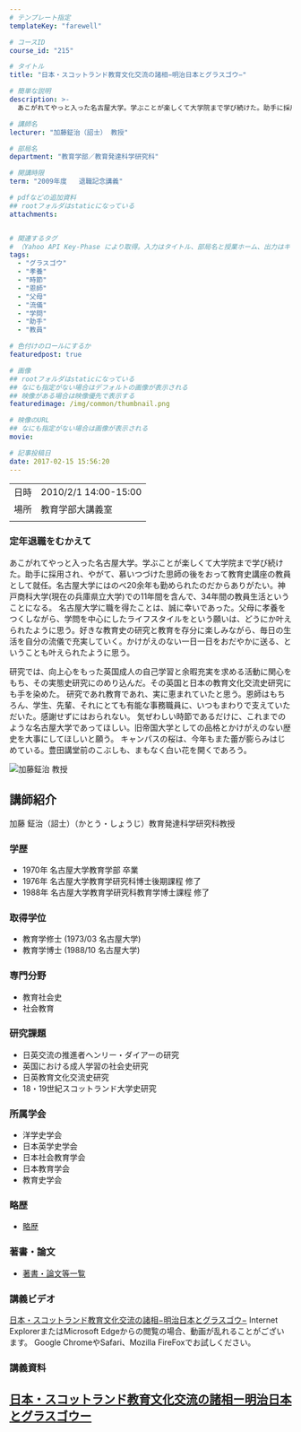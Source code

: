 ```yaml
---
# テンプレート指定
templateKey: "farewell"

# コースID
course_id: "215"

# タイトル
title: "日本・スコットランド教育文化交流の諸相−明治日本とグラスゴウ−"

# 簡単な説明
description: >-
  あこがれてやっと入った名古屋大学。学ぶことが楽しくて大学院まで学び続けた。助手に採用され、やがて、慕いつづけた思師の後をおって教育史講座の教員として就任。名古屋大学にはのべ20余年も勤められたのだからありがたい。神戸商科大学(現在の兵庫県立大学)での11年間を含んで、34年間の教員生活ということになる。 名古屋大学に職を得たことは、誠に幸いであった。父母に孝養をつくしながら、学問を中心にしたラ ....

# 講師名
lecturer: "加藤鉦治（詔士） 教授"

# 部局名
department: "教育学部／教育発達科学研究科"

# 開講時限
term: "2009年度	退職記念講義"

# pdfなどの追加資料
## rootフォルダはstaticになっている
attachments:


# 関連するタグ
# （Yahoo API Key-Phase により取得。入力はタイトル、部局名と授業ホーム、出力はキーフレーズ（tags））
tags:
  - "グラスゴウ"
  - "孝養"
  - "時節"
  - "恩師"
  - "父母"
  - "流儀"
  - "学問"
  - "助手"
  - "教員"

# 色付けのロールにするか
featuredpost: true

# 画像
## rootフォルダはstaticになっている
## なにも指定がない場合はデフォルトの画像が表示される
## 映像がある場合は映像優先で表示する
featuredimage: /img/common/thumbnail.png

# 映像のURL
## なにも指定がない場合は画像が表示される
movie: 

# 記事投稿日
date: 2017-02-15 15:56:20
---
```


|   |   |
|---|---|
| 日時 | 2010/2/1  14:00-15:00 |
| 場所 | 教育学部大講義室 |
|   |   |


### 定年退職をむかえて

あこがれてやっと入った名古屋大学。学ぶことが楽しくて大学院まで学び続けた。助手に採用され、やがて、慕いつづけた思師の後をおって教育史講座の教員として就任。名古屋大学にはのべ20余年も勤められたのだからありがたい。神戸商科大学(現在の兵庫県立大学)での11年間を含んで、34年間の教員生活ということになる。 名古屋大学に職を得たことは、誠に幸いであった。父母に孝養をつくしながら、学問を中心にしたライフスタイルをという願いは、どうにか叶えられたように思う。好きな教育史の研究と教育を存分に楽しみながら、毎日の生活を自分の流儀で充実していく。かけがえのない一日一日をおだやかに送る、ということも叶えられたように思う。

研究では、向上心をもった英国成人の自己学習と余暇充実を求める活動に関心をもち、その実態史研究にのめり込んだ。その英国と日本の教育文化交流史研究にも手を染めた。 研究であれ教育であれ、実に恵まれていたと思う。恩師はもちろん、学生、先輩、それにとても有能な事務職員に、いつもまわりで支えていただいた。感謝せずにはおられない。 気ぜわしい時節であるだけに、これまでのような名古屋大学であってほしい。旧帝国大学としての品格とかけがえのない歴史を大事にしてほしいと願う。 キャンパスの桜は、今年もまた蕾が膨らみはじめている。豊田講堂前のこぶしも、まもなく白い花を開くであろう。


![加藤鉦治 教授](https://ocw.nagoya-u.jp/files/215/s_kato.jpg) 

## 講師紹介

加藤 鉦治（詔士）（かとう・しょうじ）教育発達科学研究科教授

### 学歴

* 1970年 名古屋大学教育学部 卒業
* 1976年 名古屋大学教育学研究科博士後期課程 修了
* 1988年 名古屋大学教育学研究科教育学博士課程 修了

### 取得学位

* 教育学修士 (1973/03 名古屋大学)
* 教育学博士 (1988/10 名古屋大学)

### 専門分野

* 教育社会史
* 社会教育

### 研究課題

* 日英交流の推進者ヘンリー・ダイアーの研究
* 英国における成人学習の社会史研究
* 日英教育文化交流史研究
* 18・19世紀スコットランド大学史研究

### 所属学会

* 洋学史学会
* 日本英学史学会
* 日本社会教育学会
* 日本教育学会
* 教育史学会

### 略歴

* [略歴](https://ocw.nagoya-u.jp/files/215/s_kato_ryakureki2.pdf) 

### 著書・論文

* [著書・論文等一覧](https://ocw.nagoya-u.jp/files/215/s_kato_chosho2.pdf) 


### 講義ビデオ

<a href="https://nuvideo.media.nagoya-u.ac.jp/embed/0557ff4160709d99079cdc53b8ddfe850ef70963" target="blank">日本・スコットランド教育文化交流の諸相−明治日本とグラスゴウ−</a>
Internet ExplorerまたはMicrosoft Edgeからの閲覧の場合、動画が乱れることがございます。
Google ChromeやSafari、Mozilla FireFoxでお試しください。

### 講義資料

[日本・スコットランド教育文化交流の諸相ー明治日本とグラスゴウー](https://ocw.nagoya-u.jp/files/215/s_kato_ronbun2.pdf) 
-----